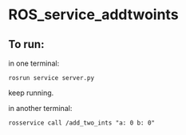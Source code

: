# ROS_service_addtwoints

## To run:
in one terminal:
```
rosrun service server.py
```
keep running.

in another terminal: 
```
rosservice call /add_two_ints "a: 0 b: 0"
```
